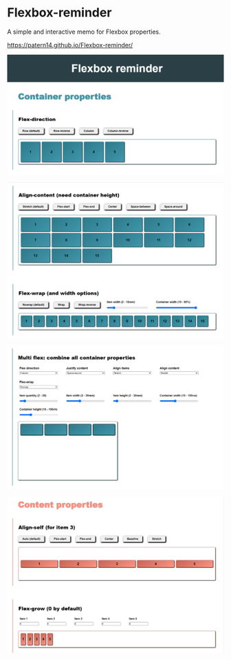 # Flexbox-reminder
A simple and interactive memo for Flexbox properties.

https://patern14.github.io/Flexbox-reminder/

![](https://github.com/Patern14/Flexbox-reminder/blob/master/Screenshots/01flex-direction%20-%202021-05-01%20121550.png)

![](https://github.com/Patern14/Flexbox-reminder/blob/master/Screenshots/02%20-%202021-05-01%20121714.png)

![](https://github.com/Patern14/Flexbox-reminder/blob/master/Screenshots/03multiflex%20-%202021-05-01%20121800.png)

![](https://github.com/Patern14/Flexbox-reminder/blob/master/Screenshots/04content%20properties%20-%202021-05-01%20121834.png)


